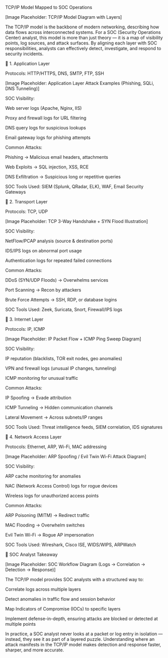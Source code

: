 TCP/IP Model Mapped to SOC Operations

[Image Placeholder: TCP/IP Model Diagram with Layers]

The TCP/IP model is the backbone of modern networking, describing how data flows across interconnected systems. For a SOC (Security Operations Center) analyst, this model is more than just theory — it is a map of visibility points, log sources, and attack surfaces. By aligning each layer with SOC responsibilities, analysts can effectively detect, investigate, and respond to security incidents.

🔹 1. Application Layer

Protocols: HTTP/HTTPS, DNS, SMTP, FTP, SSH

[Image Placeholder: Application Layer Attack Examples (Phishing, SQLi, DNS Tunneling)]

SOC Visibility:

Web server logs (Apache, Nginx, IIS)

Proxy and firewall logs for URL filtering

DNS query logs for suspicious lookups

Email gateway logs for phishing attempts

Common Attacks:

Phishing → Malicious email headers, attachments

Web Exploits → SQL injection, XSS, RCE

DNS Exfiltration → Suspicious long or repetitive queries

SOC Tools Used: SIEM (Splunk, QRadar, ELK), WAF, Email Security Gateways

🔹 2. Transport Layer

Protocols: TCP, UDP

[Image Placeholder: TCP 3-Way Handshake + SYN Flood Illustration]

SOC Visibility:

NetFlow/PCAP analysis (source & destination ports)

IDS/IPS logs on abnormal port usage

Authentication logs for repeated failed connections

Common Attacks:

DDoS (SYN/UDP Floods) → Overwhelms services

Port Scanning → Recon by attackers

Brute Force Attempts → SSH, RDP, or database logins

SOC Tools Used: Zeek, Suricata, Snort, Firewall/IPS logs

🔹 3. Internet Layer

Protocols: IP, ICMP

[Image Placeholder: IP Packet Flow + ICMP Ping Sweep Diagram]

SOC Visibility:

IP reputation (blacklists, TOR exit nodes, geo anomalies)

VPN and firewall logs (unusual IP changes, tunneling)

ICMP monitoring for unusual traffic

Common Attacks:

IP Spoofing → Evade attribution

ICMP Tunneling → Hidden communication channels

Lateral Movement → Across subnets/IP ranges

SOC Tools Used: Threat intelligence feeds, SIEM correlation, IDS signatures

🔹 4. Network Access Layer

Protocols: Ethernet, ARP, Wi-Fi, MAC addressing

[Image Placeholder: ARP Spoofing / Evil Twin Wi-Fi Attack Diagram]

SOC Visibility:

ARP cache monitoring for anomalies

NAC (Network Access Control) logs for rogue devices

Wireless logs for unauthorized access points

Common Attacks:

ARP Poisoning (MITM) → Redirect traffic

MAC Flooding → Overwhelm switches

Evil Twin Wi-Fi → Rogue AP impersonation

SOC Tools Used: Wireshark, Cisco ISE, WIDS/WIPS, ARPWatch

📌 SOC Analyst Takeaway

[Image Placeholder: SOC Workflow Diagram (Logs → Correlation → Detection → Response)]

The TCP/IP model provides SOC analysts with a structured way to:

Correlate logs across multiple layers

Detect anomalies in traffic flow and session behavior

Map Indicators of Compromise (IOCs) to specific layers

Implement defense-in-depth, ensuring attacks are blocked or detected at multiple points

In practice, a SOC analyst never looks at a packet or log entry in isolation — instead, they see it as part of a layered puzzle. Understanding where an attack manifests in the TCP/IP model makes detection and response faster, sharper, and more accurate.
